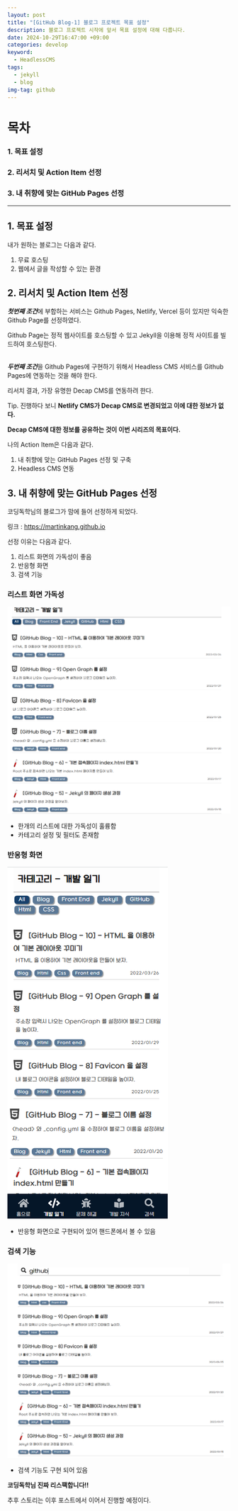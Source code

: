 ```yaml
---
layout: post
title: "[GitHub Blog-1] 블로그 프로젝트 목표 설정"
description: 블로그 프로젝트 시작에 앞서 목표 설정에 대해 다룹니다.
date: 2024-10-29T16:47:00 +09:00
categories: develop
keyword:
  - HeadlessCMS
tags:
  - jekyll
  - blog
img-tag: github
---
```


# 목차

### 1. 목표 설정

### 2. 리서치 및 Action Item 선정

### 3. 내 취향에 맞는  GitHub Pages 선정

- - -

## 1. 목표 설정

내가 원하는 블로그는 다음과 같다.

1. 무료 호스팅
2. 웹에서 글을 작성할 수 있는 환경

## 2. 리서치 및 Action Item 선정

***첫번째 조건***에 부합하는 서비스는 Github Pages, Netlify, Vercel 등이 있지만 익숙한 Github Page를 선정하였다.

Github Page는 정적 웹사이트를 호스팅할 수 있고 Jekyll을 이용해 정적 사이트를 빌드하여 호스팅한다.

\
***두번째 조건***을 Github Pages에 구현하기 위해서 Headless CMS 서비스를 Github Pages에 연동하는 것을 해야 한다.

리서치 결과, 가장 유명한 Decap CMS를 연동하려 한다. 

Tip. 진행하다 보니 **Netlify CMS가 Decap CMS로 변경되었고 이에 대한 정보가 없다.** 

**Decap CMS에 대한 정보를 공유하는 것이 이번 시리즈의 목표이다.**

나의 Action Item은 다음과 같다.

1. 내 취향에 맞는 GitHub Pages 선정 및 구축
2. Headless CMS 연동

## 3. 내 취향에 맞는  GitHub Pages 선정

코딩독학님의 블로그가 맘에 들어 선정하게 되었다.

링크 : <https://martinkang.github.io>

선정 이유는 다음과 같다.

1. 리스트 화면의 가독성이 좋음
2. 반응형 화면 
3. 검색 기능

### 리스트 화면 가독성

![](/assets/img/list.png)

* 한개의 리스트에 대한 가독성이 훌륭함
* 카테고리 설정 및 필터도 존재함

### 반응형 화면

![](/assets/img/mobile_page.png)

* 반응형 화면으로 구현되어 있어 핸드폰에서 볼 수 있음

### 검색 기능

![](/assets/img/search.png)

* 검색 기능도 구현 되어 있음



**코딩독학님 진짜 리스팩합니다!!**

추후 스토리는 이후 포스트에서 이어서 진행할 예정이다.
